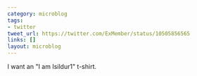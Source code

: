 ```yaml
---
category: microblog
tags:
- twitter
tweet_url: https://twitter.com/ExMember/status/10505856565
links: []
layout: microblog
---
```

I want an "I am Isildur1" t-shirt.
